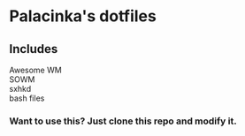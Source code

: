 # Palacinka's dotfiles

## Includes

Awesome WM \
SOWM \
sxhkd \
bash files

### Want to use this? Just clone this repo and modify it.